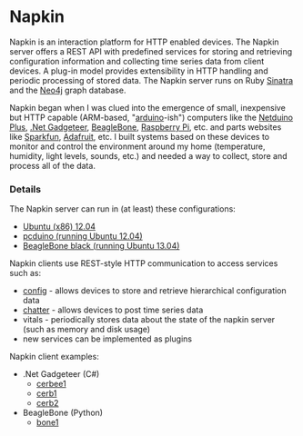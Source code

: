 Napkin
======

Napkin is an interaction platform for HTTP enabled devices.  The Napkin server offers a REST API with predefined services for storing and retrieving configuration information and collecting time series data from client devices.  A plug-in model provides extensibility in HTTP handling and periodic processing of stored data.  The Napkin server runs on Ruby [Sinatra](http://www.sinatrarb.com/) and the [Neo4j](http://www.neo4j.org/) graph database.

Napkin began when I was clued into the emergence of small, inexpensive but HTTP capable (ARM-based, "[arduino](http://en.wikipedia.org/wiki/Arduino)-ish") computers like the [Netduino Plus](http://www.netduino.com/), [.Net Gadgeteer](http://www.ghielectronics.com/catalog/category/274), [BeagleBone](http://beagleboard.org/bone), [Raspberry Pi](http://www.raspberrypi.org/), etc. and parts websites like [Sparkfun](https://www.sparkfun.com/), [Adafruit](http://adafruit.com/), etc. I built systems based on these devices to monitor and control the environment around my home (temperature, humidity, light levels, sounds, etc.) and needed a way to collect, store and process all of the data.

### Details

The Napkin server can run in (at least) these configurations:
* [Ubuntu (x86) 12.04](Server-on-Ubuntu-x86)
* [pcduino (running Ubuntu 12.04)](Server-on-pcduino)
* [BeagleBone black (running Ubuntu 13.04)](Server-on-BeagleBone-black)

Napkin clients use REST-style HTTP communication to access services such as:
* [config](Plugin-config) - allows devices to store and retrieve hierarchical configuration data
* [chatter](Plugin-chatter) - allows devices to post time series data
* vitals - periodically stores data about the state of the napkin server (such as memory and disk usage)
* new services can be implemented as plugins

Napkin client examples:
* .Net Gadgeteer (C#)
  * [cerbee1](Gadgeteer-client-cerbee1)
  * [cerb1](Gadgeteer-client-cerb1)
  * [cerb2](Gadgeteer-client-cerb2)
* BeagleBone (Python)
  * [bone1](Beaglebone-client-bone1)

